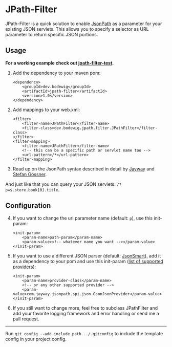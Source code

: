 # JPath-Filter

JPath-Filter is a quick solution to enable [JsonPath](https://github.com/json-path/JsonPath) as a parameter for your existing JSON servlets. This allows you to specify a selector as URL parameter to return specific JSON portions.

## Usage

**For a working example check out [jpath-filter-test](jpath-filter-test).**

1. Add the dependency to your maven pom:

       <dependency>
           <groupId>dev.bodewig</groupId>
           <artifactId>jpath-filter</artifactId>
           <version>1.0</version>
       </dependency>

2. Add mappings to your web.xml:

       <filter>
           <filter-name>JPathFilter</filter-name>
           <filter-class>dev.bodewig.jpath.filter.JPathFilter</filter-class>
       </filter>
       <filter-mapping>
           <filter-name>JPathFilter</filter-name>
           <!-- this can be a specific path or servlet name too -->
           <url-pattern>/*</url-pattern>
       </filter-mapping>

3. Read up on the JsonPath syntax described in detail by [Jayway](https://github.com/json-path/JsonPath) and [Stefan Gössner](https://goessner.net/articles/JsonPath/).

And just like that you can query your JSON servlets: `/?p=$.store.book[0].title`. 


## Configuration

4. If you want to change the url parameter name (default: `p`), use this init-param:

       <init-param>
           <param-name>path-param</param-name>
           <param-value><!-- whatever name you want --></param-value>
       </init-param>

5. If you want to use a different JSON parser (default: [JsonSmart](https://github.com/netplex/json-smart-v2)), add it as a dependency to your pom and use this init-param ([list of supported providers](https://github.com/json-path/JsonPath#jsonprovider-spi)):

       <init-param>
           <param-name>provider-class</param-name>
           <!-- or any other supported provider -->
           <param-value>com.jayway.jsonpath.spi.json.GsonJsonProvider</param-value>
       </init-param>

6. If you still want to change more, feel free to subclass JPathFilter and add your favorite logging framework and error handling or send me a pull request.

---

Run `git config --add include.path ../.gitconfig` to include the template config in your project config.
